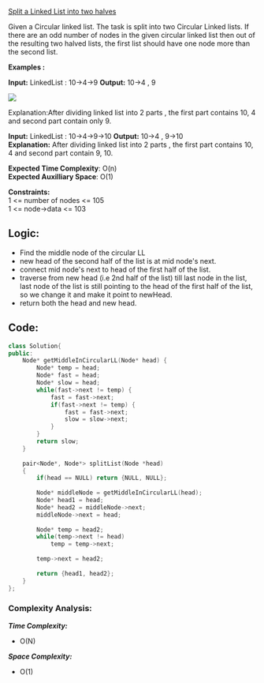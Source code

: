 [Split a Linked List into two halves](https://www.geeksforgeeks.org/problems/split-a-circular-linked-list-into-two-halves/1)

Given a Circular linked list. The task is split into two Circular Linked lists. If there are an odd number of nodes in the given circular linked list then out of the resulting two halved lists, the first list should have one node more than the second list.

**Examples :**

**Input:** LinkedList : 10->4->9
**Output:** 10->4 , 9 

![](https://media.geeksforgeeks.org/img-practice/prod/addEditProblem/700130/Web/Other/blobid0_1721193824.png)   

Explanation:After dividing linked list into 2 parts , the first part contains 10, 4 and second part contain only 9.

**Input:** LinkedList : 10->4->9->10
**Output:** 10->4 , 9->10  
**Explanation:** After dividing linked list into 2 parts , the first part contains 10, 4 and second part contain 9, 10.

**Expected Time Complexity**: O(n)  
**Expected Auxilliary Space**: O(1)

**Constraints:**  
1 <= number of nodes <= 105  
1 <= node->data <= 103

## **Logic:**

- Find the middle node of the circular LL
- new head of the second half of the list is at mid node's next.
- connect mid node's next to head of the first half of the list.
- traverse from new head (i.e 2nd half of the list) till last node in the list, last node of the list is still pointing to the head of the first half of the list, so we change it and make it point to newHead.
- return both the head and new head.

## **Code:**

```cpp
class Solution{
public:
    Node* getMiddleInCircularLL(Node* head) {
        Node* temp = head;
        Node* fast = head;
        Node* slow = head;
        while(fast->next != temp) {
            fast = fast->next;
            if(fast->next != temp) {
                fast = fast->next;
                slow = slow->next;
            }
        }
        return slow;
    }
    
    pair<Node*, Node*> splitList(Node *head)
    {
        if(head == NULL) return {NULL, NULL};
        
        Node* middleNode = getMiddleInCircularLL(head);
        Node* head1 = head;
        Node* head2 = middleNode->next;
        middleNode->next = head;
        
        Node* temp = head2;
        while(temp->next != head) 
            temp = temp->next;
        
        temp->next = head2;
        
        return {head1, head2};
    }
};
```

### **Complexity Analysis:**

***Time Complexity:***
- O(N)

***Space Complexity:***
- O(1)



